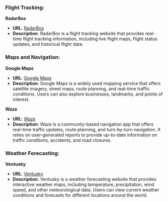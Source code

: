 ### Flight Tracking:
**RadarBox**
  - **URL**: [RadarBox](https://www.radarbox.com/)
  - **Description**: RadarBox is a flight tracking website that provides real-time flight tracking information, including live flight maps, flight status updates, and historical flight data.



### Maps and Navigation:
**Google Maps**
  - **URL**: [Google Maps](https://www.google.com/maps/)
  - **Description**: Google Maps is a widely used mapping service that offers satellite imagery, street maps, route planning, and real-time traffic conditions. Users can also explore businesses, landmarks, and points of interest.

**Waze**
  - **URL**: [Waze](https://www.waze.com/live-map/)
  - **Description**: Waze is a community-based navigation app that offers real-time traffic updates, route planning, and turn-by-turn navigation. It relies on user-generated reports to provide up-to-date information on traffic conditions, accidents, and road closures.



### Weather Forecasting:
**Ventusky**
  - **URL**: [Ventusky](https://www.ventusky.com/)
  - **Description**: Ventusky is a weather forecasting website that provides interactive weather maps, including temperature, precipitation, wind speed, and other meteorological data. Users can view current weather conditions and forecasts for different locations around the world.
